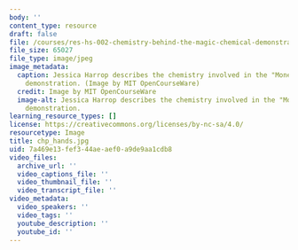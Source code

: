```yaml
---
body: ''
content_type: resource
draft: false
file: /courses/res-hs-002-chemistry-behind-the-magic-chemical-demonstrations-for-the-classroom/chp_hands.jpg
file_size: 65027
file_type: image/jpeg
image_metadata:
  caption: Jessica Harrop describes the chemistry involved in the "Money to Burn"
    demonstration. (Image by MIT OpenCourseWare)
  credit: Image by MIT OpenCourseWare
  image-alt: Jessica Harrop describes the chemistry involved in the "Money to Burn"
    demonstration.
learning_resource_types: []
license: https://creativecommons.org/licenses/by-nc-sa/4.0/
resourcetype: Image
title: chp_hands.jpg
uid: 7a469e13-fef3-44ae-aef0-a9de9aa1cdb8
video_files:
  archive_url: ''
  video_captions_file: ''
  video_thumbnail_file: ''
  video_transcript_file: ''
video_metadata:
  video_speakers: ''
  video_tags: ''
  youtube_description: ''
  youtube_id: ''
---
```

